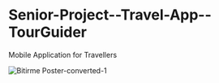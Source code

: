 # Senior-Project--Travel-App--TourGuider
Mobile Application for Travellers

![Bitirme Poster-converted-1](https://user-images.githubusercontent.com/24733838/74583853-cb464180-4fdc-11ea-8416-ab3f365c2f2a.png)
